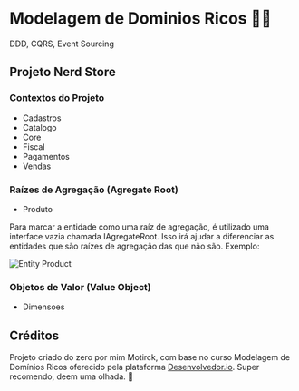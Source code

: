 # Modelagem de Dominios Ricos 👨‍💻

DDD, CQRS, Event Sourcing

## Projeto Nerd Store

### Contextos do Projeto

- Cadastros
- Catalogo
- Core
- Fiscal
- Pagamentos
- Vendas

### Raízes de Agregação (Agregate Root)

- Produto

Para marcar a entidade como uma raíz de agregação, é utilizado uma interface vazia chamada IAgregateRoot.
Isso irá ajudar a diferenciar as entidades que são raízes de agregação das que não são. Exemplo:

![Entity Product](https://user-images.githubusercontent.com/57419630/144900233-a3b22db6-1d98-466f-9fca-1b6fdccc1998.png)


### Objetos de Valor (Value Object)

- Dimensoes

## Créditos

Projeto criado do zero por mim Motirck, com base no curso Modelagem de Domínios Ricos oferecido pela plataforma [Desenvolvedor.io](https://desenvolvedor.io/). Super recomendo, deem uma olhada. 🚀
